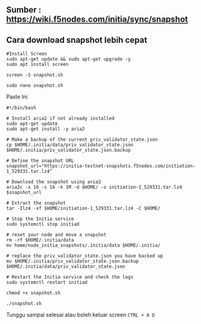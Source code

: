 ## Sumber : https://wiki.f5nodes.com/initia/sync/snapshot

## Cara download snapshot lebih cepat



```shell
#Install Screen
sudo apt-get update && sudo apt-get upgrade -y
sudo apt install screen
```

```shell
screen -S snapshot.sh
```
```
sudo nano snapshot.sh
```

Paste Ini
```
#!/bin/bash

# Install aria2 if not already installed
sudo apt-get update
sudo apt-get install -y aria2

# Make a backup of the current priv_validator_state.json
cp $HOME/.initia/data/priv_validator_state.json $HOME/.initia/priv_validator_state.json.backup

# Define the snapshot URL
snapshot_url="https://initia-testnet-snapshots.f5nodes.com/initiation-1_529331.tar.lz4"

# Download the snapshot using aria2
aria2c -x 16 -s 16 -k 1M -d $HOME/ -o initiation-1_529331.tar.lz4 $snapshot_url

# Extract the snapshot
tar -Ilz4 -xf $HOME/initiation-1_529331.tar.lz4 -C $HOME/

# Stop the Initia service
sudo systemctl stop initiad

# reset your node and move a snapshot
rm -rf $HOME/.initia/data
mv home/node_initia_snapshots/.initia/data $HOME/.initia/

# replace the priv_validator_state.json you have backed up
mv $HOME/.initia/priv_validator_state.json.backup $HOME/.initia/data/priv_validator_state.json 

# Restart the Initia service and check the logs
sudo systemctl restart initiad
```

```
chmod +x snapshot.sh
```

```
./snapshot.sh
```

Tunggu sampai selesai atau boleh keluar screen `CTRL + A D`


